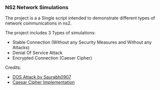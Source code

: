 ### NS2 Network Simulations

The project is a a Single script intended to demonstrate different types of network communications in ns2.

The project includes 3 Types of simulations:
 - Stable Connection (Without any Security Measures and Without any Attacks)
 - Denial Of Service Attack
 - Encrypted Connection (Caeser Cipher)

Credits:
 - [DOS Attack by Saurabh0907](https://github.com/Saurabh0907/DOS_Attack-Network-Simulator)
 - [Caesar Cipher Implementation](https://wiki.tcl-lang.org/page/caesar)